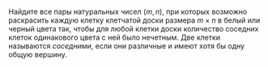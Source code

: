 Найдите все пары натуральных чисел $(m, n)$, 
при которых возможно раскрасить каждую клетку клетчатой доски размера $m \times n$ 
в белый или черный цвета так, чтобы для любой клетки доски количество 
соседних клеток одинакового цвета с ней было нечетным. 
Две клетки называются $\textit{соседними}$, 
если они различные и имеют хотя бы одну общую вершину.